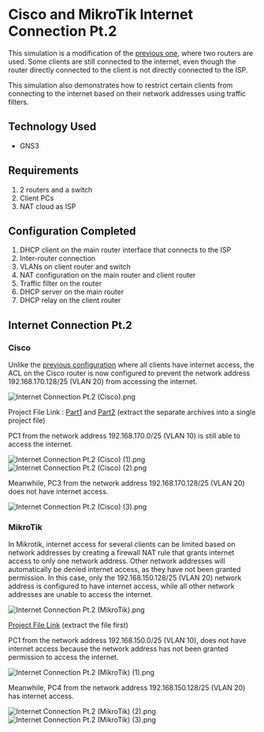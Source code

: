 # Cisco and MikroTik Internet Connection Pt.2
This simulation is a modification of the [previous one](https://github.com/eightball270/Cisco-and-MikroTik-Internet-Connection/?tab=readme-ov-file#cisco-and-mikrotik-internet-connection), where two routers are used. Some clients are still connected to the internet, even though the router directly connected to the client is not directly connected to the ISP.

This simulation also demonstrates how to restrict certain clients from connecting to the internet based on their network addresses using traffic filters.

## Technology Used
- GNS3

## Requirements
1. 2 routers and a switch
2. Client PCs
3. NAT cloud as ISP

## Configuration Completed
1. DHCP client on the main router interface that connects to the ISP
2. Inter-router connection
3. VLANs on client router and switch
4. NAT configuration on the main router and client router
5. Traffic filter on the router
6. DHCP server on the main router
7. DHCP relay on the client router

## Internet Connection Pt.2

### Cisco
Unlike the [previous configuration](https://github.com/eightball270/Cisco-and-MikroTik-Internet-Connection/blob/main/README.md#cisco) where all clients have internet access, the ACL on the Cisco router is now configured to prevent the network address 192.168.170.128/25 (VLAN 20) from accessing the internet.

![Internet Connection Pt.2 (Cisco).png](https://github.com/eightball270/Cisco-and-MikroTik-Internet-Connection-Pt-2/blob/main/Cisco/Internet%20Connection%20Pt.2%20(Cisco).png)

Project File Link : [Part1](https://github.com/eightball270/Cisco-and-MikroTik-Internet-Connection-Pt-2/blob/main/Cisco/Internet%20Connection%20Pt.2%20(Cisco).gns3project.part1.rar) and [Part2](https://github.com/eightball270/Cisco-and-MikroTik-Internet-Connection-Pt-2/blob/main/Cisco/Internet%20Connection%20Pt.2%20(Cisco).gns3project.part2.rar) (extract the separate archives into a single project file)

PC1 from the network address 192.168.170.0/25 (VLAN 10) is still able to access the internet.

![Internet Connection Pt.2 (Cisco) (1).png](https://github.com/eightball270/Cisco-and-MikroTik-Internet-Connection-Pt-2/blob/main/Cisco/Internet%20Connection%20Pt.2%20(Cisco)%20(1).png)
![Internet Connection Pt.2 (Cisco) (2).png](https://github.com/eightball270/Cisco-and-MikroTik-Internet-Connection-Pt-2/blob/main/Cisco/Internet%20Connection%20Pt.2%20(Cisco)%20(2).png)

Meanwhile, PC3 from the network address 192.168.170.128/25 (VLAN 20) does not have internet access.

![Internet Connection Pt.2 (Cisco) (3).png](https://github.com/eightball270/Cisco-and-MikroTik-Internet-Connection-Pt-2/blob/main/Cisco/Internet%20Connection%20Pt.2%20(Cisco)%20(3).png)

### MikroTik
In Mikrotik, internet access for several clients can be limited based on network addresses by creating a firewall NAT rule that grants internet access to only one network address. Other network addresses will automatically be denied internet access, as they have not been granted permission. In this case, only the 192.168.150.128/25 (VLAN 20) network address is configured to have internet access, while all other network addresses are unable to access the internet.

![Internet Connection Pt.2 (MikroTik).png](https://github.com/eightball270/Cisco-and-MikroTik-Internet-Connection-Pt-2/blob/main/MikroTik/Internet%20Connection%20Pt.2%20(MikroTik).png)

[Project File Link](https://github.com/eightball270/Cisco-and-MikroTik-Internet-Connection-Pt-2/blob/main/MikroTik/Internet%20Connection%20Pt.2%20(MikroTik).gns3project.rar) (extract the file first)

PC1 from the network address 192.168.150.0/25 (VLAN 10), does not have internet access because the network address has not been granted permission to access the internet.

![Internet Connection Pt.2 (MikroTik) (1).png](https://github.com/eightball270/Cisco-and-MikroTik-Internet-Connection-Pt-2/blob/main/MikroTik/Internet%20Connection%20Pt.2%20(MikroTik)%20(1).png)

Meanwhile, PC4 from the network address 192.168.150.128/25 (VLAN 20) has internet access.

![Internet Connection Pt.2 (MikroTik) (2).png](https://github.com/eightball270/Cisco-and-MikroTik-Internet-Connection-Pt-2/blob/main/MikroTik/Internet%20Connection%20Pt.2%20(MikroTik)%20(2).png)
![Internet Connection Pt.2 (MikroTik) (3).png](https://github.com/eightball270/Cisco-and-MikroTik-Internet-Connection-Pt-2/blob/main/MikroTik/Internet%20Connection%20Pt.2%20(MikroTik)%20(3).png)
